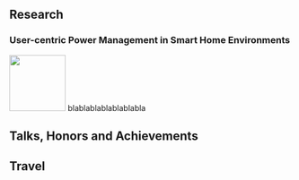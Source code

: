 
## Research

### User-centric Power Management in Smart Home Environments


<img src="https://reallysaurabh.github.io/assets/img/arch_iot.png" width="100">  blablablablablablabla


## Talks, Honors and Achievements



## Travel


